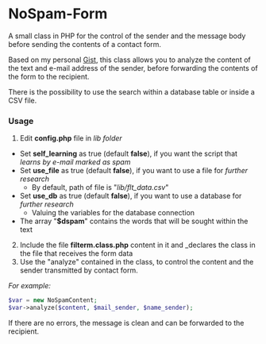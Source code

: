 NoSpam-Form
===========

A small class in PHP for the control of the sender and the message body before sending the contents of a contact form.

Based on my personal [Gist](https://gist.github.com/A35G/10366883 "Check Link and Filter text"), this class allows you to analyze the content of the text and e-mail address of the sender, before forwarding the contents of the form to the recipient.

There is the possibility to use the search within a database table or inside a CSV file.

### Usage

1. Edit **config.php** file in _lib folder_
  * Set **self_learning** as true (default **false**), if you want the script that _learns by e-mail marked as spam_
  * Set **use_file** as true (default **false**), if you want to use a file for _further research_
    * By default, path of file is "_lib/flt_data.csv_"
  * Set **use_db** as true (default **false**), if you want to use a database for _further research_
    * Valuing the variables for the database connection
  * The array "**$dspam**" contains the words that will be sought within the text
2. Include the file **filterm.class.php** content in it and _declares the class in the file that receives the form data
3. Use the "analyze" contained in the class, to control the content and the sender transmitted by contact form.

*For example:*
```php
$var = new NoSpamContent;
$var->analyze($content, $mail_sender, $name_sender);
```

If there are no errors, the message is clean and can be forwarded to the recipient.